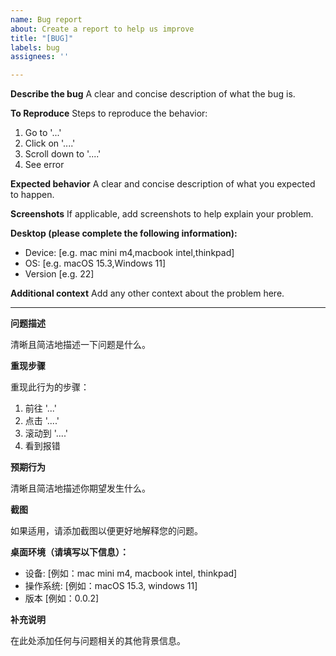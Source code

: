 ```yaml
---
name: Bug report
about: Create a report to help us improve
title: "[BUG]"
labels: bug
assignees: ''

---
```


**Describe the bug**
A clear and concise description of what the bug is.

**To Reproduce**
Steps to reproduce the behavior:
1. Go to '...'
2. Click on '....'
3. Scroll down to '....'
4. See error

**Expected behavior**
A clear and concise description of what you expected to happen.

**Screenshots**
If applicable, add screenshots to help explain your problem.

**Desktop (please complete the following information):**
 - Device: [e.g. mac mini m4,macbook intel,thinkpad]
 - OS: [e.g. macOS 15.3,Windows 11]
 - Version [e.g. 22]

**Additional context**
Add any other context about the problem here.

---

**问题描述**

清晰且简洁地描述一下问题是什么。

**重现步骤**

重现此行为的步骤：
1. 前往 '...'
2. 点击 '....'
3. 滚动到 '....'
4. 看到报错

**预期行为**

清晰且简洁地描述你期望发生什么。

**截图**

如果适用，请添加截图以便更好地解释您的问题。

**桌面环境（请填写以下信息）：**
 - 设备: [例如：mac mini m4, macbook intel, thinkpad]
 - 操作系统: [例如：macOS 15.3, windows 11]
 - 版本 [例如：0.0.2]

**补充说明**

在此处添加任何与问题相关的其他背景信息。
